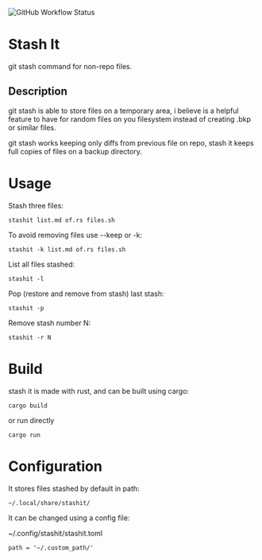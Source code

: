 ![GitHub Workflow Status](https://img.shields.io/github/workflow/status/samuelabreu/stashit/tests?style=flat-square)

# Stash It

git stash command for non-repo files.

## Description

git stash is able to store files on a temporary area, i believe is a helpful
feature to have for random files on you filesystem instead of creating .bkp or
similar files.

git stash works keeping only diffs from previous file on repo, stash it keeps
full copies of files on a backup directory.

# Usage

Stash three files:

```
stashit list.md of.rs files.sh 
```

To avoid removing files use --keep or -k:

```
stashit -k list.md of.rs files.sh
```

List all files stashed:

```
stashit -l
```

Pop (restore and remove from stash) last stash:

```
stashit -p
```

Remove stash number N:

```
stashit -r N
```

# Build

stash it is made with rust, and can be built using cargo:

```
cargo build
```

or run directly

```
cargo run
```

# Configuration

It stores files stashed by default in path:
```
~/.local/share/stashit/
```

It can be changed using a config file:

~/.config/stashit/stashit.toml
```
path = '~/.custom_path/'
```
